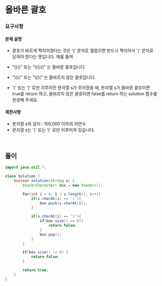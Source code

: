 # 올바른 괄호

### 요구사항
#### 문제 설명
- 괄호가 바르게 짝지어졌다는 것은 '(' 문자로 열렸으면 반드시 짝지어서 ')' 문자로 닫혀야 한다는 뜻입니다. 예를 들어

- "()()" 또는 "(())()" 는 올바른 괄호입니다.
- ")()(" 또는 "(()(" 는 올바르지 않은 괄호입니다.
- '(' 또는 ')' 로만 이루어진 문자열 s가 주어졌을 때, 문자열 s가 올바른 괄호이면 true를 return 하고, 올바르지 않은 괄호이면 false를 return 하는 solution 함수를 완성해 주세요.

#### 제한사항
- 문자열 s의 길이 : 100,000 이하의 자연수
- 문자열 s는 '(' 또는 ')' 로만 이루어져 있습니다.

<br>

## 풀이
```java
import java.util.*;

class Solution {
    boolean solution(String s) {
        Stack<Character> box = new Stack<>();

        for(int i = 0; i < s.length(); i++){
            if(s.charAt(i) == '('){
                box.push(s.charAt(i));
            }

            if(s.charAt(i) == ')'){
                if(box.size() == 0){
                    return false;
                }
                box.pop();
            }
        }

        if(box.size() != 0) {
            return false;
        }

        return true;
    }
}
```